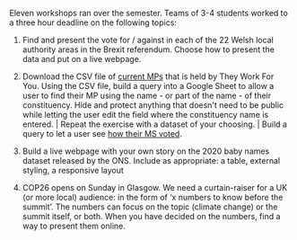 Eleven workshops ran over the semester. Teams of 3-4 students worked to a three hour deadline on the following topics:

1. Find and present the vote for / against in each of the 22 Welsh local authority areas in the Brexit referendum. Choose how to present the data and put on a live webpage.

2. Download the CSV file of [current MPs](https://www.theyworkforyou.com/mps/) that is held by They Work For You. Using the CSV file, build a query into a Google Sheet to allow a user to find their MP using the name - or part of the name - of their constituency. Hide and protect anything that doesn't need to be public while letting the user edit the field where the constituency name is entered. | Repeat the exercise with a dataset of your choosing. | Build a query to let a user see [how their MS voted](https://record.assembly.wales/VoteOutcome/12453#V3271).

3. Build a live webpage with your own story on the 2020 baby names dataset released by the ONS. Include as appropriate: a table, external styling, a responsive layout

4. COP26 opens on Sunday in Glasgow. We need a curtain-raiser for a UK (or more local) audience: in the form of ‘x numbers to know before the summit’. The numbers can focus on the topic (climate change) or the summit itself, or both. When you have decided on the numbers, find a way to present them online.
